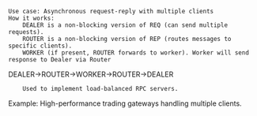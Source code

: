     Use case: Asynchronous request-reply with multiple clients
    How it works:
        DEALER is a non-blocking version of REQ (can send multiple requests).
        ROUTER is a non-blocking version of REP (routes messages to specific clients).
        WORKER (if present, ROUTER forwards to worker). Worker will send response to Dealer via Router

DEALER->ROUTER->WORKER->ROUTER->DEALER
        
        Used to implement load-balanced RPC servers.

Example: High-performance trading gateways handling multiple clients.
